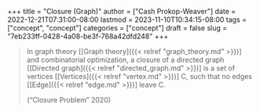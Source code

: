 +++
title = "Closure (Graph)"
author = ["Cash Prokop-Weaver"]
date = 2022-12-21T07:31:00-08:00
lastmod = 2023-11-10T10:34:15-08:00
tags = ["concept", "concept"]
categories = ["concept"]
draft = false
slug = "7eb233ff-0428-4a08-be3f-768a42dfd248"
+++

> In graph theory [[Graph theory]({{< relref "graph_theory.md" >}})] and combinatorial optimization, a closure of a directed graph [[Directed graph]({{< relref "directed_graph.md" >}})] is a set of vertices [[Vertices]({{< relref "vertex.md" >}})] C, such that no edges [[Edge]({{< relref "edge.md" >}})] leave C.
>
> (“Closure Problem” 2020)
